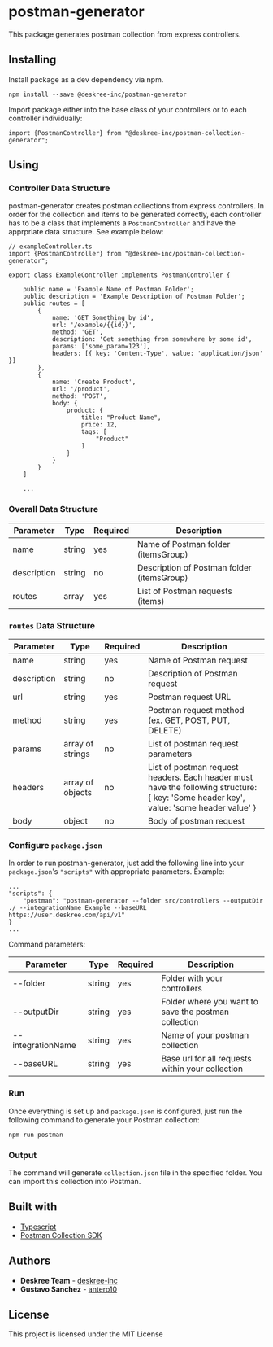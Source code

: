 # postman-generator

This package generates postman collection from express controllers.

## Installing

Install package as a dev dependency via npm.

```
npm install --save @deskree-inc/postman-generator
```

Import package either into the base class of your controllers or to each controller individually:

```
import {PostmanController} from "@deskree-inc/postman-collection-generator";
```

## Using

### Controller Data Structure

postman-generator creates postman collections from express controllers. In order for the collection and items to be generated correctly, each controller has to be a class that implements a `PostmanController` and have the apprpriate data structure. See example below:

```
// exampleController.ts
import {PostmanController} from "@deskree-inc/postman-collection-generator";

export class ExampleController implements PostmanController {

    public name = 'Example Name of Postman Folder';
    public description = 'Example Description of Postman Folder';
    public routes = [
        {
            name: 'GET Something by id',
            url: '/example/{{id}}',
            method: 'GET',
            description: 'Get something from somewhere by some id',
            params: ['some_param=123'],
            headers: [{ key: 'Content-Type', value: 'application/json' }]
        },
        {
            name: 'Create Product',
            url: '/product',
            method: 'POST',
            body: {
                product: {
                    title: "Product Name",
                    price: 12,
                    tags: [
                        "Product"
                    ]
                }
            }
        }
    ]

    ...
```

### Overall Data Structure

| Parameter   | Type   | Required | Description                                |
|-------------|--------|----------|--------------------------------------------|
| name        | string | yes      | Name of Postman folder (itemsGroup)        |
| description | string | no       | Description of Postman folder (itemsGroup) |
| routes      | array  | yes      | List of Postman requests (items)           |


### `routes` Data Structure


| Parameter   | Type             | Required | Description                                                                                                                            |
|-------------|------------------|----------|----------------------------------------------------------------------------------------------------------------------------------------|
| name        | string           | yes      | Name of Postman request                                                                                                                |
| description | string           | no       | Description of Postman request                                                                                                         |
| url         | string           | yes      | Postman request URL                                                                                                                    |
| method      | string           | yes      | Postman request method (ex. GET, POST, PUT, DELETE)                                                                                    |
| params      | array of strings | no       | List of postman request parameters                                                                                                     |
| headers     | array of objects | no       | List of postman request headers. Each header must have the following structure: { key: 'Some header key', value: 'some header value' } |
| body        | object           | no       | Body of postman request                                                                                                                |

### Configure `package.json`

In order to run postman-generator, just add the following line into your `package.json`'s `"scripts"` with appropriate parameters. Example:

```
...
"scripts": {
    "postman": "postman-generator --folder src/controllers --outputDir ./ --integrationName Example --baseURL https://user.deskree.com/api/v1"
}
...
```

Command parameters:

| Parameter         | Type   | Required | Description                                          |
|-------------------|--------|----------|------------------------------------------------------|
| --folder          | string | yes      | Folder with your controllers                         |
| --outputDir       | string | yes      | Folder where you want to save the postman collection |
| --integrationName | string | yes      | Name of your postman collection                      |
| --baseURL         | string | yes      | Base url for all requests within your collection     |

### Run

Once everything is set up and `package.json` is configured, just run the following command to generate your Postman collection:

```
npm run postman
```

### Output

The command will generate `collection.json` file in the specified folder. You can import this collection into Postman.

## Built with

* [Typescript](https://www.typescriptlang.org/)
* [Postman Collection SDK](https://www.postmanlabs.com/postman-collection/)

## Authors

* **Deskree Team** - [deskree-inc](https://github.com/deskree-inc)
* **Gustavo Sanchez** - [antero10](https://github.com/antero10)

## License

This project is licensed under the MIT License
